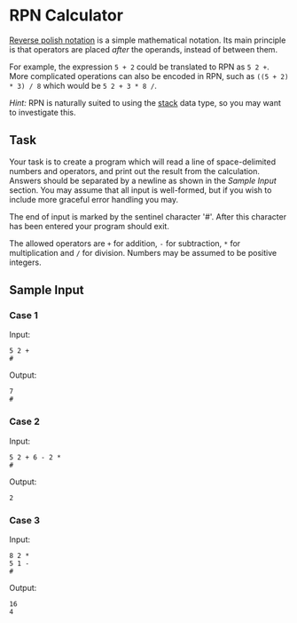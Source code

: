 # RPN Calculator

[Reverse polish notation](https://en.wikipedia.org/wiki/Reverse_Polish_notation)
is a simple mathematical notation. Its main principle is that operators are
placed *after* the operands, instead of between them.

For example, the expression `5 + 2` could be translated to RPN as `5 2 +`. More
complicated operations can also be encoded in RPN, such as `((5 + 2) * 3) / 8`
which would be `5 2 + 3 * 8 /`.

*Hint:* RPN is naturally suited to using the
[stack](https://en.wikipedia.org/wiki/Stack_(abstract_data_type)) data type, so
you may want to investigate this.

## Task

Your task is to create a program which will read a line of space-delimited
numbers and operators, and print out the result from the calculation. Answers
should be separated by a newline as shown in the *Sample Input* section. You may
assume that all input is well-formed, but if you wish to include more graceful
error handling you may.

The end of input is marked by the sentinel character '#'. After this character
has been entered your program should exit.

The allowed operators are `+` for addition, `-` for subtraction, `*` for
multiplication and `/` for division. Numbers may be assumed to be positive
integers.

## Sample Input

### Case 1

Input:
```text
5 2 +
#
```

Output:
```text
7
#
```

### Case 2

Input:
```text
5 2 + 6 - 2 *
#
```

Output:
```text
2
```

### Case 3

Input:
```text
8 2 *
5 1 -
#
```

Output:
```text
16
4
```
